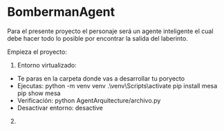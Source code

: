 # BombermanAgent
Para el presente proyecto el personaje será un agente inteligente el cual debe hacer todo lo posible por encontrar la salida del laberinto.

Empieza el proyecto:

1. Entorno virtualizado:
- Te paras en la carpeta donde vas a desarrollar tu poryecto
- Ejecutas:
    python -m venv venv
    .\venv\Scripts\activate
    pip install mesa
    pip show mesa
- Verificación:
    python AgentArquitecture/archivo.py
- Desactivar entorno:
    desactive

2.